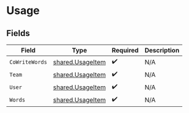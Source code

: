 # Usage


## Fields

| Field                                                       | Type                                                        | Required                                                    | Description                                                 |
| ----------------------------------------------------------- | ----------------------------------------------------------- | ----------------------------------------------------------- | ----------------------------------------------------------- |
| `CoWriteWords`                                              | [shared.UsageItem](../../../pkg/models/shared/usageitem.md) | :heavy_check_mark:                                          | N/A                                                         |
| `Team`                                                      | [shared.UsageItem](../../../pkg/models/shared/usageitem.md) | :heavy_check_mark:                                          | N/A                                                         |
| `User`                                                      | [shared.UsageItem](../../../pkg/models/shared/usageitem.md) | :heavy_check_mark:                                          | N/A                                                         |
| `Words`                                                     | [shared.UsageItem](../../../pkg/models/shared/usageitem.md) | :heavy_check_mark:                                          | N/A                                                         |